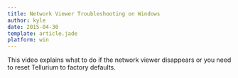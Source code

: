 ```yaml
---
title: Network Viewer Troubleshooting on Windows
author: kyle
date: 2015-04-30
template: article.jade
platform: win
---
```


This video explains what to do if the network viewer disappears or you need to
reset Tellurium to factory defaults.
